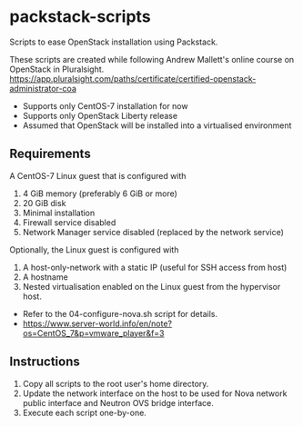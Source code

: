 # packstack-scripts
Scripts to ease OpenStack installation using Packstack. 

These scripts are created while following Andrew Mallett's online course on
OpenStack in Pluralsight.
https://app.pluralsight.com/paths/certificate/certified-openstack-administrator-coa

* Supports only CentOS-7 installation for now
* Supports only OpenStack Liberty release
* Assumed that OpenStack will be installed into a virtualised environment

Requirements
--
A CentOS-7 Linux guest that is configured with
1. 4 GiB memory (preferably 6 GiB or more)
2. 20 GiB disk
3. Minimal installation
4. Firewall service disabled
5. Network Manager service disabled (replaced by the network service)

Optionally, the Linux guest is configured with
1. A host-only-network with a static IP (useful for SSH access from host)
2. A hostname
3. Nested virtualisation enabled on the Linux guest from the hypervisor host. 
  * Refer to the 04-configure-nova.sh script for details.
  * https://www.server-world.info/en/note?os=CentOS_7&p=vmware_player&f=3

Instructions
--
1. Copy all scripts to the root user's home directory.
2. Update the network interface on the host to be used for Nova network public 
interface and Neutron OVS bridge interface. 
3. Execute each script one-by-one.
